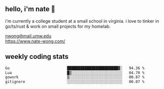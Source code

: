## hello, i'm nate 👋
i'm currently a college student at a small school in virginia. i love to tinker in go/ts/rust & work on small projects for my homelab.

nwong@mail.umw.edu <br/>
https://www.nate-wong.com/

## weekly coding stats
<!--START_SECTION:waka-->

```txt
Go                          ███████████████████████▓░   94.36 %
Lua                         █▒░░░░░░░░░░░░░░░░░░░░░░░   04.70 %
gowork                      ▒░░░░░░░░░░░░░░░░░░░░░░░░   00.87 %
gitignore                   ░░░░░░░░░░░░░░░░░░░░░░░░░   00.07 %
```

<!--END_SECTION:waka-->
